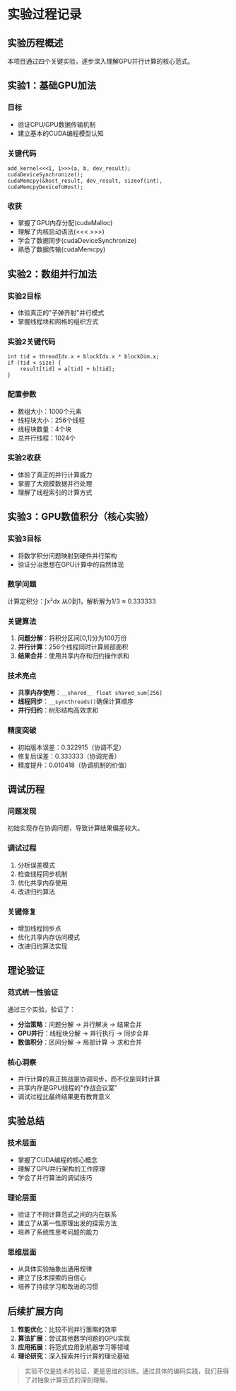 # 实验过程记录

## 实验历程概述

本项目通过四个关键实验，逐步深入理解GPU并行计算的核心范式。

## 实验1：基础GPU加法

### 目标

- 验证CPU/GPU数据传输机制
- 建立基本的CUDA编程模型认知

### 关键代码

```cuda
add_kernel<<<1, 1>>>(a, b, dev_result);
cudaDeviceSynchronize();
cudaMemcpy(&host_result, dev_result, sizeof(int), cudaMemcpyDeviceToHost);
```

### 收获

- 掌握了GPU内存分配(cudaMalloc)
- 理解了内核启动语法(<<< >>>)
- 学会了数据同步(cudaDeviceSynchronize)
- 熟悉了数据传输(cudaMemcpy)

## 实验2：数组并行加法

### 实验2目标

- 体验真正的"子弹齐射"并行模式
- 掌握线程块和网格的组织方式

### 实验2关键代码

```cuda
int tid = threadIdx.x + blockIdx.x * blockDim.x;
if (tid < size) {
    result[tid] = a[tid] + b[tid];
}
```

### 配置参数

- 数组大小：1000个元素
- 线程块大小：256个线程
- 线程块数量：4个块
- 总并行线程：1024个

### 实验2收获

- 体验了真正的并行计算威力
- 掌握了大规模数据并行处理
- 理解了线程索引的计算方式

## 实验3：GPU数值积分（核心实验）

### 实验3目标

- 将数学积分问题映射到硬件并行架构
- 验证分治思想在GPU计算中的自然体现

### 数学问题

计算定积分：∫x²dx 从0到1，解析解为1/3 ≈ 0.333333

### 关键算法

1. **问题分解**：将积分区间[0,1]分为100万份
2. **并行计算**：256个线程同时计算局部面积
3. **结果合并**：使用共享内存和归约操作求和

### 技术亮点

- **共享内存使用**：`__shared__ float shared_sum[256]`
- **线程同步**：`__syncthreads()`确保计算顺序
- **并行归约**：树形结构高效求和

### 精度突破

- 初始版本误差：0.322915（协调不足）
- 修复后误差：0.333333（协调完善）
- 精度提升：0.010418（协调机制的价值）

## 调试历程

### 问题发现

初始实现存在协调问题，导致计算结果偏差较大。

### 调试过程

1. 分析误差模式
2. 检查线程同步机制
3. 优化共享内存使用
4. 改进归约算法

### 关键修复

- 增加线程同步点
- 优化共享内存访问模式
- 改进归约算法实现

## 理论验证

### 范式统一性验证

通过三个实验，验证了：

- **分治策略**：问题分解 → 并行解决 → 结果合并
- **GPU并行**：线程块分解 → 并行执行 → 同步合并  
- **数值积分**：区间分解 → 局部计算 → 求和合并

### 核心洞察

- 并行计算的真正挑战是协调同步，而不仅是同时计算
- 共享内存是GPU线程的"作战会议室"
- 调试过程比最终结果更有教育意义

## 实验总结

### 技术层面

- 掌握了CUDA编程的核心概念
- 理解了GPU并行架构的工作原理
- 学会了并行算法的调试技巧

### 理论层面

- 验证了不同计算范式之间的内在联系
- 建立了从第一性原理出发的探索方法
- 培养了系统性思考问题的能力

### 思维层面

- 从具体实验抽象出通用规律
- 建立了技术探索的自信心
- 培养了持续学习和改进的习惯

## 后续扩展方向

1. **性能优化**：比较不同并行策略的效率
2. **算法扩展**：尝试其他数学问题的GPU实现
3. **应用拓展**：将范式应用到机器学习等领域
4. **理论研究**：深入探索并行计算的理论基础

> 实验不仅是技术的验证，更是思维的训练。通过具体的编码实践，我们获得了对抽象计算范式的深刻理解。
